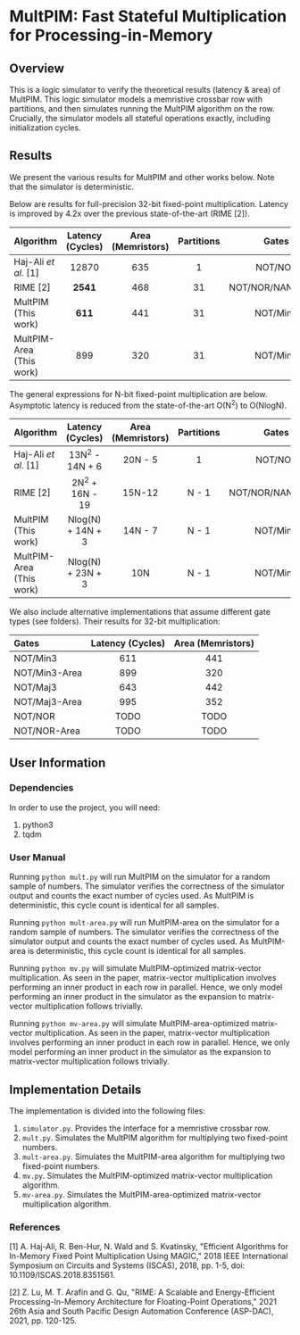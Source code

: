 # MultPIM: Fast Stateful Multiplication for Processing-in-Memory
## Overview
This is a logic simulator to verify the theoretical results (latency & area) of MultPIM. This logic simulator models a memristive crossbar row with partitions, and then simulates running the MultPIM algorithm on 
the row. Crucially, the simulator models all stateful operations exactly, including initialization cycles.

## Results
We present the various results for MultPIM and other works below. Note that 
the simulator is deterministic. 

Below are results for full-precision 32-bit fixed-point multiplication. Latency is improved by 4.2x over the previous state-of-the-art (RIME [2]).

| Algorithm      | Latency (Cycles) | Area (Memristors) | Partitions | Gates
| ---- | :----: | :----: | :----: | :----: |
| Haj-Ali *et al.* [1] | 12870 | 635 | 1 | NOT/NOR |
| RIME [2] | **2541** | 468 | 31 | NOT/NOR/NAND/Min3 |
| MultPIM (This work) | **611** | 441 | 31 | NOT/Min3 |
| MultPIM-Area (This work) | 899 | 320 | 31 | NOT/Min3 |

The general expressions for N-bit fixed-point multiplication are below. Asymptotic latency is reduced from the state-of-the-art O(N<sup>2</sup>) to O(NlogN).

| Algorithm      | Latency (Cycles) | Area (Memristors) | Partitions | Gates
| ---- | :----: | :----: | :----: | :----: |
| Haj-Ali *et al.* [1] | 13N<sup>2</sup> - 14N + 6 | 20N - 5 | 1 | NOT/NOR |
| RIME [2] | 2N<sup>2</sup> + 16N - 19 | 15N-12 | N - 1 | NOT/NOR/NAND/Min3 |
| MultPIM (This work) | Nlog(N) + 14N + 3  | 14N - 7 | N - 1 | NOT/Min3 |
| MultPIM-Area (This work) | Nlog(N) + 23N + 3 | 10N | N - 1 | NOT/Min3 |

We also include alternative implementations that assume different gate types (see folders). Their results for 32-bit multiplication:

| Gates | Latency (Cycles) | Area (Memristors) |
| :---- | :----: | :----: |
| NOT/Min3 | 611 | 441 |
| NOT/Min3-Area | 899 | 320 |
| NOT/Maj3 | 643 | 442 |
| NOT/Maj3-Area | 995 | 352 |
| NOT/NOR | TODO | TODO |
| NOT/NOR-Area | TODO | TODO |

## User Information
### Dependencies
In order to use the project, you will need:
1. python3
2. tqdm
### User Manual
Running `python mult.py` will run MultPIM on the simulator for a random sample of numbers. The simulator verifies the correctness
of the simulator output and counts the exact number of cycles used. As MultPIM is deterministic, this cycle count is identical for all samples.

Running `python mult-area.py` will run MultPIM-area on the simulator for a random sample of numbers. The simulator verifies the correctness
of the simulator output and counts the exact number of cycles used. As MultPIM-area is deterministic, this cycle count is identical for all samples.

Running `python mv.py` will simulate MultPIM-optimized matrix-vector multiplication. As seen in the paper, matrix-vector multiplication
involves performing an inner product in each row in parallel. Hence, we only model performing an inner product in the simulator
as the expansion to matrix-vector multiplication follows trivially. 

Running `python mv-area.py` will simulate MultPIM-area-optimized matrix-vector multiplication. As seen in the paper, matrix-vector multiplication
involves performing an inner product in each row in parallel. Hence, we only model performing an inner product in the simulator
as the expansion to matrix-vector multiplication follows trivially. 

## Implementation Details
The implementation is divided into the following files: 
1. `simulator.py`. Provides the interface for a memristive crossbar row.
2. `mult.py`. Simulates the MultPIM algorithm for multiplying two fixed-point numbers.
3. `mult-area.py`. Simulates the MultPIM-area algorithm for multiplying two fixed-point numbers.
3. `mv.py`. Simulates the MultPIM-optimized matrix-vector multiplication algorithm.
3. `mv-area.py`. Simulates the MultPIM-area-optimized matrix-vector multiplication algorithm.

### References

[1] A. Haj-Ali, R. Ben-Hur, N. Wald and S. Kvatinsky, "Efficient Algorithms for In-Memory Fixed Point Multiplication Using MAGIC," 2018 IEEE International Symposium on Circuits and Systems (ISCAS), 2018, pp. 1-5, doi: 10.1109/ISCAS.2018.8351561.

[2] Z. Lu, M. T. Arafin and G. Qu, "RIME: A Scalable and Energy-Efficient Processing-In-Memory Architecture for Floating-Point Operations," 2021 26th Asia and South Pacific Design Automation Conference (ASP-DAC), 2021, pp. 120-125.